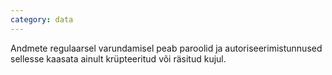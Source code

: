 ```yaml
---
category: data
---
```

Andmete regulaarsel varundamisel peab paroolid ja autoriseerimistunnused
sellesse kaasata ainult krüpteeritud või räsitud kujul.

